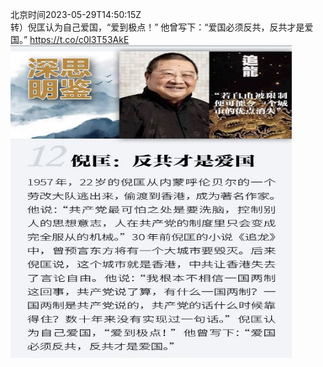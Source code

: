 北京时间2023-05-29T14:50:15Z<br>转）倪匡认为自己爱国，“爱到极点！”
他曾写下：“爱国必须反共，反共才是爱国。” https://t.co/c0l3T53AkE<br><img src='/temp/image/2023/u-Month-5/1663075261112254464_0.jpg' width='450' height='500'><br><br>